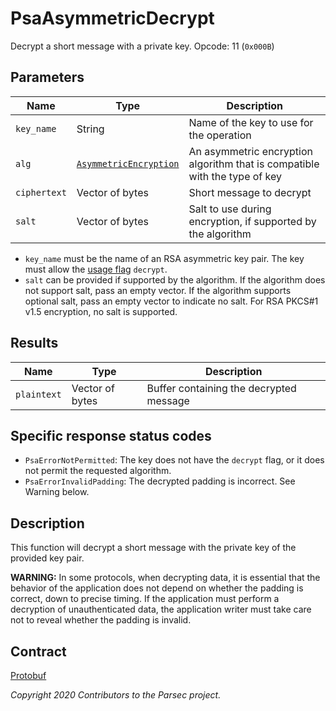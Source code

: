 # PsaAsymmetricDecrypt

Decrypt a short message with a private key. Opcode: 11 (`0x000B`)

## Parameters

| Name         | Type                                                                      | Description                                                                |
|--------------|---------------------------------------------------------------------------|----------------------------------------------------------------------------|
| `key_name`   | String                                                                    | Name of the key to use for the operation                                   |
| `alg`        | [`AsymmetricEncryption`](psa_algorithm.md#asymmetricencryption-algorithm) | An asymmetric encryption algorithm that is compatible with the type of key |
| `ciphertext` | Vector of bytes                                                           | Short message to decrypt                                                   |
| `salt`       | Vector of bytes                                                           | Salt to use during encryption, if supported by the algorithm               |

- `key_name` must be the name of an RSA asymmetric key pair. The key must allow the [usage
   flag](psa_key_attributes.md#usageflags-type) `decrypt`.
- `salt` can be provided if supported by the algorithm. If the algorithm does not support salt, pass
   an empty vector. If the algorithm supports optional salt, pass an empty vector to indicate no
   salt. For RSA PKCS#1 v1.5 encryption, no salt is supported.

## Results

| Name        | Type            | Description                             |
|-------------|-----------------|-----------------------------------------|
| `plaintext` | Vector of bytes | Buffer containing the decrypted message |

## Specific response status codes

- `PsaErrorNotPermitted`: The key does not have the `decrypt` flag, or it does not permit the
   requested algorithm.
- `PsaErrorInvalidPadding`: The decrypted padding is incorrect. See Warning below.

## Description

This function will decrypt a short message with the private key of the provided key pair.

**WARNING:** In some protocols, when decrypting data, it is essential that the behavior of the
application does not depend on whether the padding is correct, down to precise timing. If the
application must perform a decryption of unauthenticated data, the application writer must take care
not to reveal whether the padding is invalid.

## Contract

[Protobuf](https://github.com/parallaxsecond/parsec-operations/blob/master/protobuf/psa_asymmetric_decrypt.proto)

*Copyright 2020 Contributors to the Parsec project.*
